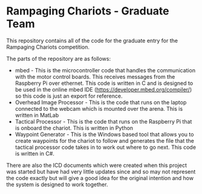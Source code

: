 # Rampaging Chariots - Graduate Team

This repository contains all of the code for the graduate entry for the Rampaging Chariots competition. 

The parts of the repository are as follows:
 - mbed - This is the microcontroller code that handles the communication with the motor control boards. This receives messages from the Raspberry Pi over ethernet. This code is written in C and is designed to be used in the online mbed IDE (https://developer.mbed.org/compiler/) so this code is just an export for reference.
 - Overhead Image Processor - This is the code that runs on the laptop connected to the webcam which is mounted over the arena. This is written in MatLab
 - Tactical Processor - This is the code that runs on the Raspberry Pi that is onboard the chariot. This is written in Python
 - Waypoint Generator - This is the Windows based tool that allows you to create waypoints for the chariot to follow and generates the file that the tactical processor code takes in to work out where to go next. This code is written in C#.

There are also the ICD documents which were created when this project was started but have had very little updates since and so may not represent the code exactly but will give a good idea for the original intention and how the system is designed to work together.
